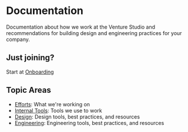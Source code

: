 # Documentation

Documentation about how we work at the Venture Studio and recommendations for building design and engineering practices for your company.

## Just joining?
Start at [Onboarding](/onboarding.md)

## Topic Areas

- [Efforts](efforts): What we're working on
- [Internal Tools](internal-tools): Tools we use to work
- [Design](design): Design tools, best practices, and resources
- [Engineering](engineering): Engineering tools, best practices, and resources
